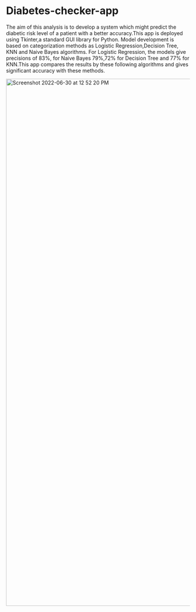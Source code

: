 # Diabetes-checker-app

The aim of this analysis is to develop a system which might predict the diabetic risk level of a patient with a better accuracy.This app is deployed using Tkinter,a  standard GUI library for Python. Model development is based on categorization methods as Logistic Regression,Decision Tree, KNN and Naive Bayes algorithms. For Logistic Regression, the models give precisions of 83%, for Naive Bayes 79%,72% for Decision Tree and 77% for KNN.This app compares the results by these following algorithms and gives significant accuracy with these methods.


<img width="1440" alt="Screenshot 2022-06-30 at 12 52 20 PM" src="https://user-images.githubusercontent.com/79111798/176763664-cf34ddc0-80ac-4bd8-b16d-06f3cebb84a3.png">

